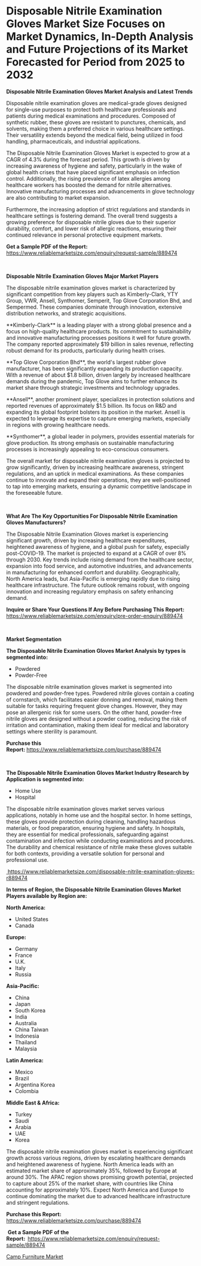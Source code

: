 <p><h1>Disposable Nitrile Examination Gloves Market Size Focuses on Market Dynamics, In-Depth Analysis and Future Projections of its Market Forecasted for Period from 2025 to 2032</h1></p><p><strong>Disposable Nitrile Examination Gloves Market Analysis and Latest Trends</strong></p>
<p><p>Disposable nitrile examination gloves are medical-grade gloves designed for single-use purposes to protect both healthcare professionals and patients during medical examinations and procedures. Composed of synthetic rubber, these gloves are resistant to punctures, chemicals, and solvents, making them a preferred choice in various healthcare settings. Their versatility extends beyond the medical field, being utilized in food handling, pharmaceuticals, and industrial applications.</p><p>The Disposable Nitrile Examination Gloves Market is expected to grow at a CAGR of 4.3% during the forecast period. This growth is driven by increasing awareness of hygiene and safety, particularly in the wake of global health crises that have placed significant emphasis on infection control. Additionally, the rising prevalence of latex allergies among healthcare workers has boosted the demand for nitrile alternatives. Innovative manufacturing processes and advancements in glove technology are also contributing to market expansion. </p><p>Furthermore, the increasing adoption of strict regulations and standards in healthcare settings is fostering demand. The overall trend suggests a growing preference for disposable nitrile gloves due to their superior durability, comfort, and lower risk of allergic reactions, ensuring their continued relevance in personal protective equipment markets.</p></p>
<p><strong>Get a Sample PDF of the Report:&nbsp;</strong> <a href="https://www.reliablemarketsize.com/enquiry/request-sample/889474?utm_campaign=2334&utm_medium=2&utm_source=Github&utm_content=ia&utm_term=04042025&utm_id=disposable-nitrile-examination-gloves">https://www.reliablemarketsize.com/enquiry/request-sample/889474</a></p>
<p>&nbsp;</p>
<p><strong>Disposable Nitrile Examination Gloves Major Market Players</strong></p>
<p><p>The disposable nitrile examination gloves market is characterized by significant competition from key players such as Kimberly-Clark, YTY Group, VWR, Ansell, Synthomer, Semperit, Top Glove Corporation Bhd, and Sempermed. These companies dominate through innovation, extensive distribution networks, and strategic acquisitions.</p><p>**Kimberly-Clark** is a leading player with a strong global presence and a focus on high-quality healthcare products. Its commitment to sustainability and innovative manufacturing processes positions it well for future growth. The company reported approximately $19 billion in sales revenue, reflecting robust demand for its products, particularly during health crises.</p><p>**Top Glove Corporation Bhd**, the world's largest rubber glove manufacturer, has been significantly expanding its production capacity. With a revenue of about $1.8 billion, driven largely by increased healthcare demands during the pandemic, Top Glove aims to further enhance its market share through strategic investments and technology upgrades.</p><p>**Ansell**, another prominent player, specializes in protection solutions and reported revenues of approximately $1.5 billion. Its focus on R&D and expanding its global footprint bolsters its position in the market. Ansell is expected to leverage its expertise to capture emerging markets, especially in regions with growing healthcare needs.</p><p>**Synthomer**, a global leader in polymers, provides essential materials for glove production. Its strong emphasis on sustainable manufacturing processes is increasingly appealing to eco-conscious consumers.</p><p>The overall market for disposable nitrile examination gloves is projected to grow significantly, driven by increasing healthcare awareness, stringent regulations, and an uptick in medical examinations. As these companies continue to innovate and expand their operations, they are well-positioned to tap into emerging markets, ensuring a dynamic competitive landscape in the foreseeable future.</p></p>
<p>&nbsp;</p>
<p><strong>What Are The Key Opportunities For Disposable Nitrile Examination Gloves Manufacturers?</strong></p>
<p><p>The Disposable Nitrile Examination Gloves market is experiencing significant growth, driven by increasing healthcare expenditures, heightened awareness of hygiene, and a global push for safety, especially post-COVID-19. The market is projected to expand at a CAGR of over 8% through 2030. Key trends include rising demand from the healthcare sector, expansion into food service, and automotive industries, and advancements in manufacturing for enhanced comfort and durability. Geographically, North America leads, but Asia-Pacific is emerging rapidly due to rising healthcare infrastructure. The future outlook remains robust, with ongoing innovation and increasing regulatory emphasis on safety enhancing demand.</p></p>
<p><strong>Inquire or Share Your Questions If Any Before Purchasing This Report:</strong> <a href="https://www.reliablemarketsize.com/enquiry/pre-order-enquiry/889474?utm_campaign=2334&utm_medium=2&utm_source=Github&utm_content=ia&utm_term=04042025&utm_id=disposable-nitrile-examination-gloves">https://www.reliablemarketsize.com/enquiry/pre-order-enquiry/889474</a></p>
<p>&nbsp;</p>
<p><strong>Market Segmentation</strong></p>
<p><strong>The Disposable Nitrile Examination Gloves Market Analysis by types is segmented into:</strong></p>
<p><ul><li>Powdered</li><li>Powder-Free</li></ul></p>
<p><p>The disposable nitrile examination gloves market is segmented into powdered and powder-free types. Powdered nitrile gloves contain a coating of cornstarch, which facilitates easier donning and removal, making them suitable for tasks requiring frequent glove changes. However, they may pose an allergenic risk for some users. On the other hand, powder-free nitrile gloves are designed without a powder coating, reducing the risk of irritation and contamination, making them ideal for medical and laboratory settings where sterility is paramount.</p></p>
<p><strong>Purchase this Report:&nbsp;</strong><a href="https://www.reliablemarketsize.com/purchase/889474?utm_campaign=2334&utm_medium=2&utm_source=Github&utm_content=ia&utm_term=04042025&utm_id=disposable-nitrile-examination-gloves">https://www.reliablemarketsize.com/purchase/889474</a></p>
<p>&nbsp;</p>
<p><strong>The Disposable Nitrile Examination Gloves Market Industry Research by Application is segmented into:</strong></p>
<p><ul><li>Home Use</li><li>Hospital</li></ul></p>
<p><p>The disposable nitrile examination gloves market serves various applications, notably in home use and the hospital sector. In home settings, these gloves provide protection during cleaning, handling hazardous materials, or food preparation, ensuring hygiene and safety. In hospitals, they are essential for medical professionals, safeguarding against contamination and infection while conducting examinations and procedures. The durability and chemical resistance of nitrile make these gloves suitable for both contexts, providing a versatile solution for personal and professional use.</p></p>
<p><a href="https://www.reliablemarketsize.com/disposable-nitrile-examination-gloves-r889474?utm_campaign=2334&utm_medium=2&utm_source=Github&utm_content=ia&utm_term=04042025&utm_id=disposable-nitrile-examination-gloves">&nbsp;https://www.reliablemarketsize.com/disposable-nitrile-examination-gloves-r889474</a></p>
<p><strong>In terms of Region, the Disposable Nitrile Examination Gloves Market Players available by Region are:</strong></p>
<p>
    <p> <strong> North America: </strong>
        <ul>
            <li>United States</li>
            <li>Canada</li>
        </ul>
        </p> 
    <p> <strong> Europe: </strong>
        <ul>
            <li>Germany</li>
            <li>France</li>
            <li>U.K.</li>
            <li>Italy</li>
            <li>Russia</li>
        </ul>
        </p> 
    <p> <strong> Asia-Pacific: </strong>
        <ul>
            <li>China</li>
            <li>Japan</li>
            <li>South Korea</li>
            <li>India</li>
            <li>Australia</li>
            <li>China Taiwan</li>
            <li>Indonesia</li>
            <li>Thailand</li>
            <li>Malaysia</li>
        </ul>
        </p> 
    <p> <strong> Latin America: </strong>
        <ul>
            <li>Mexico</li>
            <li>Brazil</li>
            <li>Argentina Korea</li>
            <li>Colombia</li>
        </ul>
        </p> 
    <p> <strong> Middle East & Africa: </strong>
        <ul>
            <li>Turkey</li>
            <li>Saudi</li>
            <li>Arabia</li>
            <li>UAE</li>
            <li>Korea</li>
        </ul>
    </p>
    </p>
<p><p>The disposable nitrile examination gloves market is experiencing significant growth across various regions, driven by escalating healthcare demands and heightened awareness of hygiene. North America leads with an estimated market share of approximately 35%, followed by Europe at around 30%. The APAC region shows promising growth potential, projected to capture about 25% of the market share, with countries like China accounting for approximately 10%. Expect North America and Europe to continue dominating the market due to advanced healthcare infrastructure and stringent regulations.</p></p>
<p><strong>Purchase this Report: </strong><a href="https://www.reliablemarketsize.com/purchase/889474?utm_campaign=2334&utm_medium=2&utm_source=Github&utm_content=ia&utm_term=04042025&utm_id=disposable-nitrile-examination-gloves">https://www.reliablemarketsize.com/purchase/889474</a></p>
<p>&nbsp;<strong>Get a Sample PDF of the Report:&nbsp;&nbsp;</strong><a href="https://www.reliablemarketsize.com/enquiry/request-sample/889474?utm_campaign=2334&utm_medium=2&utm_source=Github&utm_content=ia&utm_term=04042025&utm_id=disposable-nitrile-examination-gloves">https://www.reliablemarketsize.com/enquiry/request-sample/889474</a></p>
<p><strong></strong></p>
<p><p><a href="https://github.com/suleimannichelle7/Market-Research-Report-List-1/blob/main/camp-furniture-market.md?utm_campaign=2334&utm_medium=2&utm_source=Github&utm_content=ia&utm_term=04042025&utm_id=disposable-nitrile-examination-gloves">Camp Furniture Market</a></p></p>